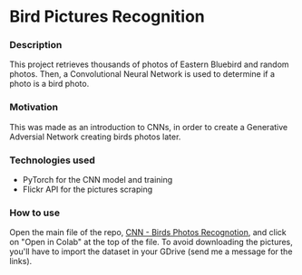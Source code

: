 # Bird Pictures Recognition

### Description
This project retrieves thousands of photos of Eastern Bluebird and random photos. Then, a Convolutional Neural Network is used to determine if a photo is a bird photo.

### Motivation
This was made as an introduction to CNNs, in order to create a Generative Adversial Network creating birds photos later.

### Technologies used
- PyTorch for the CNN model and training
- Flickr API for the pictures scraping

### How to use
Open the main file of the repo, [CNN - Birds Photos Recognotion](https://github.com/timothewt/Bird_Pictures_Recognition/blob/main/CNN_Bird_Photos_Recognition.ipynb), and click on "Open in Colab" at the top of the file. To avoid downloading the pictures, you'll have to import the dataset in your GDrive (send me a message for the links).
